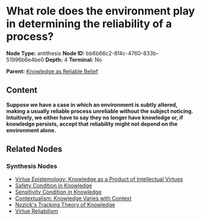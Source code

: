 # What role does the environment play in determining the reliability of a process?

**Node Type:** antithesis
**Node ID:** bb6b66c2-8f4c-4760-833b-51996b6e4be0
**Depth:** 4
**Terminal:** No

**Parent:** [Knowledge as Reliable Belief](knowledge-as-reliable-belief-synthesis-6bb1f4f4-efa6-4ffe-a0f7-a4c9c80938da.md)

## Content

**Suppose we have a case in which an environment is subtly altered, making a usually reliable process unreliable without the subject noticing. Intuitively, we either have to say they no longer have knowledge or, if knowledge persists, accept that reliability might not depend on the environment alone.**

## Related Nodes

### Synthesis Nodes

- [Virtue Epistemology: Knowledge as a Product of Intellectual Virtues](virtue-epistemology-knowledge-as-a-product-of-intellectual-virtues-synthesis-b1890493-3d76-4eef-b279-c04213630dab.md)
- [Safety Condition in Knowledge](safety-condition-in-knowledge-synthesis-692d92f9-66e7-4acf-9eb5-e3be6b7700b4.md)
- [Sensitivity Condition in Knowledge](sensitivity-condition-in-knowledge-synthesis-ebda2cd7-9db3-46bf-a24a-938647499d12.md)
- [Contextualism: Knowledge Varies with Context](contextualism-knowledge-varies-with-context-synthesis-77415528-2cb2-4a8d-9957-987c7627e46c.md)
- [Nozick's Tracking Theory of Knowledge](nozicks-tracking-theory-of-knowledge-synthesis-50fdcba5-3228-499d-815e-243874767c8f.md)
- [Virtue Reliabilism](virtue-reliabilism-synthesis-b0ead1ba-9feb-45b4-8eb6-b6519b8f6b7a.md)
